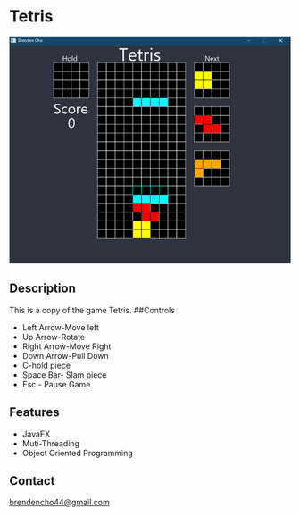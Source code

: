 # Tetris

![](tetris.png)
## Description
This is a copy of the game Tetris. 
##Controls
* Left Arrow-Move left 
* Up Arrow-Rotate 
* Right Arrow-Move Right 
* Down Arrow-Pull Down 
* C-hold piece
* Space Bar- Slam piece
* Esc - Pause Game
## Features
* JavaFX
* Muti-Threading
* Object Oriented Programming
## Contact
brendencho44@gmail.com
